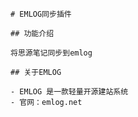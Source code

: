     # EMLOG同步插件

    ## 功能介绍

    将思源笔记同步到emlog

    ## 关于EMLOG

    - EMLOG 是一款轻量开源建站系统
    - 官网：emlog.net